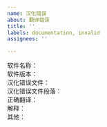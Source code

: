 ```yaml
---
name: 汉化错误
about: 翻译错误
title: ''
labels: documentation, invalid
assignees: ''

---
```


软件名称：  
软件版本：  
汉化错误文件：  
汉化错误文件段落：  
正确翻译：  
解释：  
其他：  
